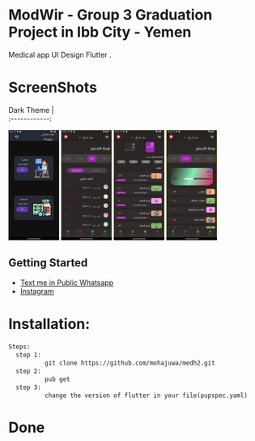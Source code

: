 # ModWir - Group 3 Graduation Project in Ibb City - Yemen

Medical app UI Design Flutter .
# ScreenShots 
 Dark Theme  |                                                   
:------------:
<p float="left">
  <img src="assets/ScreenShots/HomePageDark.png" width="100" />
  <img src="assets/ScreenShots/PharmacistYReporsLScreen.png" width="100" /> 
  <img src="assets/ScreenShots/PharmacistHomeLScreen.png" width="100" />
    <img src="assets/ScreenShots/PharmacistSummaryLScreen.png" width="100" />

</p>


## Getting Started

- [Text me in Public Whatsapp](https://wa.me/+967775992377)
- [Instagram ](https://www.instagram.com/m.7vd/)

# Installation: 
    Steps:
      step 1:
              git clone https://github.com/mohajuwa/medh2.git
      step 2:
              pub get
      step 3: 
              change the version of flutter in your file(pupspec.yaml)
              

# Done
